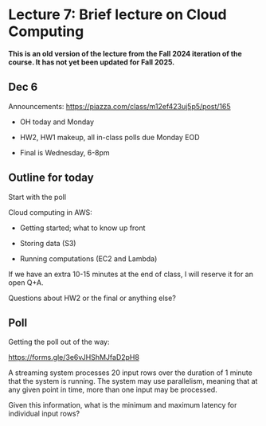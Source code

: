 # Lecture 7: Brief lecture on Cloud Computing

**This is an old version of the lecture from the Fall 2024 iteration of the course. It has not yet been updated for Fall 2025.**

## Dec 6

Announcements:
https://piazza.com/class/m12ef423uj5p5/post/165

- OH today and Monday

- HW2, HW1 makeup, all in-class polls due Monday EOD

- Final is Wednesday, 6-8pm

## Outline for today

Start with the poll

Cloud computing in AWS:

- Getting started; what to know up front

- Storing data (S3)

- Running computations (EC2 and Lambda)

If we have an extra 10-15 minutes at the end of class, I will reserve it for an open Q+A.

Questions about HW2 or the final or anything else?

## Poll

Getting the poll out of the way:

https://forms.gle/3e6vJHShMJfaD2pH8

A streaming system processes 20 input rows over the duration of 1 minute that the system is running. The system may use parallelism, meaning that at any given point in time, more than one input may be processed.

Given this information, what is the minimum and maximum latency for individual input rows?

